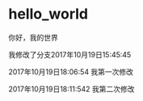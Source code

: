 # hello_world
你好，我的世界

我修改了分支2017年10月19日15:45:45

2017年10月19日18:06:54 我第一次修改

2017年10月19日18:11:542 我第二次修改

